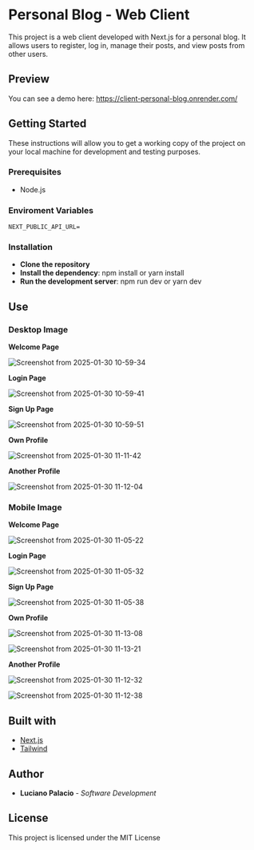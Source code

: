 # Personal Blog - Web Client

This project is a web client developed with Next.js for a personal blog. It allows users to register, log in, manage their posts, and view posts from other users.

## Preview
You can see a demo here: https://client-personal-blog.onrender.com/

## Getting Started

These instructions will allow you to get a working copy of the project on your local machine for development and testing purposes.

### Prerequisites
  - Node.js

### Enviroment Variables
```
NEXT_PUBLIC_API_URL=
```

### Installation
  - **Clone the repository**
  - **Install the dependency**: npm install or yarn install
  - **Run the development server**: npm run dev or yarn dev

## Use

### Desktop Image

**Welcome Page**

![Screenshot from 2025-01-30 10-59-34](https://github.com/user-attachments/assets/bb9698b3-4417-4a9b-b292-4b3cbc0568e3)

**Login Page**

![Screenshot from 2025-01-30 10-59-41](https://github.com/user-attachments/assets/92a9e5ae-cb33-4fcb-9110-5190f50f582b)

**Sign Up Page**

![Screenshot from 2025-01-30 10-59-51](https://github.com/user-attachments/assets/6975fde7-880e-40e7-b66a-ee1075dfc4f9)

**Own Profile**

![Screenshot from 2025-01-30 11-11-42](https://github.com/user-attachments/assets/9b98ff77-71f3-4338-b407-e055a81396d4)

**Another Profile**

![Screenshot from 2025-01-30 11-12-04](https://github.com/user-attachments/assets/38d342b4-3f88-4489-a71d-b9fb9298cfd4)


### Mobile Image

**Welcome Page**

![Screenshot from 2025-01-30 11-05-22](https://github.com/user-attachments/assets/358b22db-4f8f-4970-a35d-be34edfb0185)


**Login Page**

![Screenshot from 2025-01-30 11-05-32](https://github.com/user-attachments/assets/ca19d8fc-4b5c-4871-a8e7-d0b4d787b761)


**Sign Up Page**

![Screenshot from 2025-01-30 11-05-38](https://github.com/user-attachments/assets/93c48a3a-1790-49ec-9746-6eaadadd9cd6)


**Own Profile**

![Screenshot from 2025-01-30 11-13-08](https://github.com/user-attachments/assets/cab30d1d-ce83-4838-bbd5-e4913bb356e6)

![Screenshot from 2025-01-30 11-13-21](https://github.com/user-attachments/assets/4ad89dc8-e508-4129-9e50-12cbdef2f699)


**Another Profile**

![Screenshot from 2025-01-30 11-12-32](https://github.com/user-attachments/assets/1f1706f4-beaf-48cc-8ada-781bbc6ca869)

![Screenshot from 2025-01-30 11-12-38](https://github.com/user-attachments/assets/7f555900-b3bf-477a-852b-8cb0cb0a13e8)


## Built with

* [Next.js](https://nextjs.org/)
* [Tailwind](https://tailwindcss.com/)

## Author

* **Luciano Palacio** - *Software Development*

## License

This project is licensed under the MIT License
